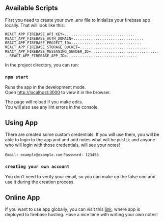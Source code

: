 ## Available Scripts

First you need to create your own .env file to initialize your firebase app locally. That will look like this:

`REACT_APP_FIREBASE_API_KEY=................................ REACT_APP_FIREBASE_AUTH_DOMAIN=................................ REACT_APP_FIREBASE_PROJECT_ID=................................ REACT_APP_FIREBASE_STORAGE_BUCKET=................................ REACT_APP_FIREBASE_MESSAGING_SENDER_ID=................................ REACT_APP_FIREBASE_APP_ID=................................`

In the project directory, you can run:

### `npm start`

Runs the app in the development mode.\
Open [http://localhost:3000](http://localhost:3000) to view it in the browser.

The page will reload if you make edits.\
You will also see any lint errors in the console.

## Using App

There are created some custom credentials. If you will use them, you will be able to login to the app and and add notes what will be `public` and anyone who will login with those credentials, will see your notes!

`Email: example@example.com`
`Password: 123456`

### `creating your own account`

You don't need to verify your email, so you can make up the false one and use it during the creation process.

## Online App

If you want to use app globally, you can visit this [link](https://diary-planner-b254f.web.app/), where app is deployed to firebase hosting. Have a nice time with writing your own notes!
